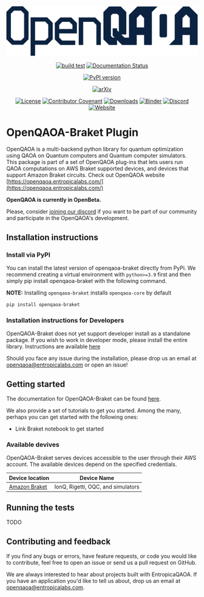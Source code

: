 <div align="center">

<picture>
  <source media="(prefers-color-scheme: dark)" srcset="https://github.com/entropicalabs/openqaoa/blob/main/.github/images/openqaoa_logo_offW.png" width="650">
  <img alt="OpenQAOA" src="https://github.com/entropicalabs/openqaoa/blob/main/.github/images/openqaoa_logo.png" width="650">
</picture>

[![build test](https://github.com/entropicalabs/openqaoa/actions/workflows/test_main_linux.yml/badge.svg)](https://github.com/entropicalabs/openqaoa/actions/workflows/test_main_linux.yml)<!-- Tests (GitHub actions) -->
[![Documentation Status](https://readthedocs.org/projects/el-openqaoa/badge/?version=latest)](https://el-openqaoa.readthedocs.io/en/latest/?badge=latest)

<!-- Readthedocs -->

[![PyPI version](https://badge.fury.io/py/openqaoa.svg)](https://badge.fury.io/py/openqaoa)

<!-- PyPI -->

[![arXiv](https://img.shields.io/badge/arXiv-2210.08695-<COLOR>.svg)](https://arxiv.org/abs/2210.08695)

<!-- arXiv -->

[![License](https://img.shields.io/pypi/l/openqaoa)](LICENSE.md)<!-- License -->
[![Contributor Covenant](https://img.shields.io/badge/Contributor%20Covenant-2.1-4baaaa.svg)](CODE_OF_CONDUCT.md)<!-- Covenant Code of conduct -->
[![Downloads](https://pepy.tech/badge/openqaoa)](https://pepy.tech/project/openqaoa)
[![Binder](https://mybinder.org/badge_logo.svg)](https://mybinder.org/v2/gh/entropicalabs/openqaoa.git/main?labpath=%2Fexamples)
[![Discord](https://img.shields.io/discord/991258119525122058)](https://discord.gg/ana76wkKBd)
[![Website](https://img.shields.io/badge/OpenQAOA-Website-blueviolet)](https://openqaoa.entropicalabs.com/)

</div>

# OpenQAOA-Braket Plugin

OpenQAOA is a multi-backend python library for quantum optimization using QAOA
on Quantum computers and Quantum computer simulators. This package is part of a
set of OpenQAOA plug-ins that lets users run QAOA computations on AWS Braket
supported devices, and devices that support Amazon Braket circuits. Check out
OpenQAOA website
[https://openqaoa.entropicalabs.com/](https://openqaoa.entropicalabs.com/)

**OpenQAOA is currently in OpenBeta.**

Please, consider [joining our discord](https://discord.gg/ana76wkKBd) if you
want to be part of our community and participate in the OpenQAOA's development.

## Installation instructions

### Install via PyPI

You can install the latest version of openqaoa-braket directly from PyPi. We
recommend creating a virtual environment with `python>=3.9` first and then
simply pip install openqaoa-braket with the following command.

**NOTE:** Installing `openqaoa-braket` installs `openqaoa-core` by default

```bash
pip install openqaoa-braket
```

### Installation instructions for Developers

OpenQAOA-Braket does not yet support developer install as a standalone package.
If you wish to work in developer mode, please install the entire library.
Instructions are available [here]()

Should you face any issue during the installation, please drop us an email at
openqaoa@entropicalabs.com or open an issue!

## Getting started

The documentation for OpenQAOA-Braket can be found
[here](https://el-openqaoa.readthedocs.io/en/latest/).

We also provide a set of tutorials to get you started. Among the many, perhaps
you can get started with the following ones:

- Link Braket notebook to get started

### Available devives

OpenQAOA-Braket serves devices accessible to the user through their AWS account.
The available devices depend on the specified credentials.

| Device location                                                                               | Device Name                        |
| --------------------------------------------------------------------------------------------- | ---------------------------------- |
| [Amazon Braket](https://docs.aws.amazon.com/braket/latest/developerguide/braket-devices.html) | IonQ, Rigetti, OQC, and simulators |

## Running the tests

TODO

## Contributing and feedback

If you find any bugs or errors, have feature requests, or code you would like to
contribute, feel free to open an issue or send us a pull request on GitHub.

We are always interested to hear about projects built with EntropicaQAOA. If you
have an application you'd like to tell us about, drop us an email at
openqaoa@entropicalabs.com.
